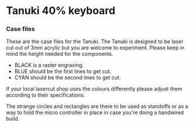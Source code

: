 # Tanuki 40% keyboard
### Case files

These are the case files for the Tanuki.
The Tanuki is designed to be laser cut out of 3mm acrylic but you are welcome to experiment. Please keep in mind the height needed for the components.
+ BLACK is a raster engraving.
+ BLUE should be the first lines to get cut.
+ CYAN should be the second lines to get cut.

If your local lasercut shop uses the colours differently please adjust them according to their specifications.

The strange circles and rectangles are there to be used as standoffs or as a way to hold the micro controller in place in case you're doing a handwired build.